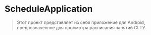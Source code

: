 # ScheduleApplication
> Этот проект представляет из себя приложение для Android, преднозначенное для просмотра расписания занятий СГТУ.
